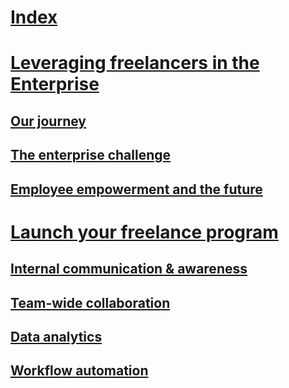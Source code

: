 # [Index](index.md)

# [Leveraging freelancers in the Enterprise](leveragingfreelancers.md)
## [Our journey](ourjourney.md)
## [The enterprise challenge](theenterprisechallenge.md)
## [Employee empowerment and the future](employeeempowermentandthefuture.md)

# [Launch your freelance program](launchyourfreelanceprogram.md)
## [Internal communication & awareness](comssitesection.md)
## [Team-wide collaboration](teamwidecollaborationsection.md)
## [Data analytics](dataanalyticssection.md)
## [Workflow automation](workflowautomationsection.md)
